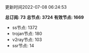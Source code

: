 更新时间2022-07-08 06:24:53

**总订阅: 73**
**总节点: 3724**
**有效节点: 1669**
- ss节点: 1372
- trojan节点: 180
- v2ray节点: 103
- ssr节点: 14
